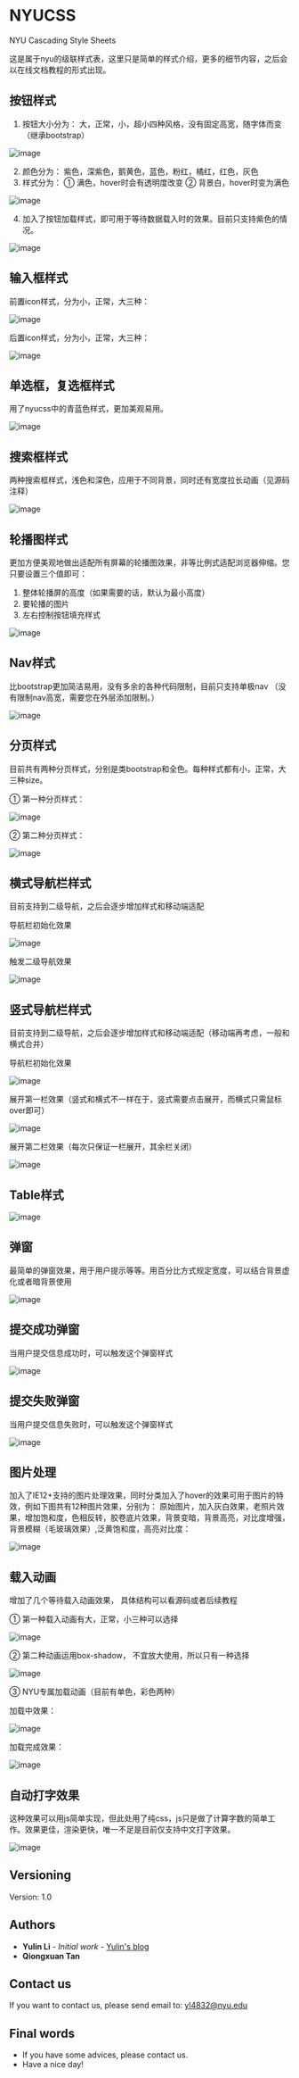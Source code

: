 ﻿# NYUCSS
NYU Cascading Style Sheets

这是属于nyu的级联样式表，这里只是简单的样式介绍，更多的细节内容，之后会以在线文档教程的形式出现。


## 按钮样式
1. 按钮大小分为：
   大，正常，小，超小四种风格，没有固定高宽，随字体而变（继承bootstrap）

![image](https://github.com/liyulinnyu/Myimg/blob/master/nyu-button-def.png)

2. 颜色分为：
   紫色，深紫色，鹅黄色，蓝色，粉红，橘红，红色，灰色
3. 样式分为：
   ① 满色，hover时会有透明度改变
   ② 背景白，hover时变为满色

![image](https://github.com/liyulinnyu/Myimg/blob/master/nyu-button.png)

4. 加入了按钮加载样式，即可用于等待数据载入时的效果。目前只支持紫色的情况。

![image](https://github.com/liyulinnyu/Myimg/blob/master/nyu-button-loading.png)

## 输入框样式

前置icon样式，分为小，正常，大三种：

![image](https://github.com/liyulinnyu/Myimg/blob/master/next-input.png)

后置icon样式，分为小，正常，大三种：

![image](https://github.com/liyulinnyu/Myimg/blob/master/pre-input.png)


## 单选框，复选框样式

用了nyucss中的青蓝色样式，更加美观易用。

![image](https://github.com/liyulinnyu/Myimg/blob/master/nyu-radiocheckbox.png)

## 搜索框样式
两种搜索框样式，浅色和深色，应用于不同背景，同时还有宽度拉长动画（见源码注释）

![image](https://github.com/liyulinnyu/Myimg/blob/master/nyu-search.png)

## 轮播图样式

更加方便美观地做出适配所有屏幕的轮播图效果，非等比例式适配浏览器伸缩。您只要设置三个值即可：
1. 整体轮播屏的高度（如果需要的话，默认为最小高度）
2. 要轮播的图片
3. 左右控制按钮填充样式

![image](https://github.com/liyulinnyu/Myimg/blob/master/carousel.png)

## Nav样式

比bootstrap更加简洁易用，没有多余的各种代码限制，目前只支持单极nav
（没有限制nav高宽，需要您在外层添加限制。）

![image](https://github.com/liyulinnyu/Myimg/blob/master/nyu-nav.png)

## 分页样式
目前共有两种分页样式，分别是类bootstrap和全色。每种样式都有小，正常，大三种size。

① 第一种分页样式：

![image](https://github.com/liyulinnyu/Myimg/blob/master/nyu-pagination-1.png)

② 第二种分页样式：

![image](https://github.com/liyulinnyu/Myimg/blob/master/nyu-pagination-2.png)

## 横式导航栏样式

目前支持到二级导航，之后会逐步增加样式和移动端适配

导航栏初始化效果

![image](https://github.com/liyulinnyu/Myimg/blob/master/nyu-navbar-full-1.png)

触发二级导航效果

![image](https://github.com/liyulinnyu/Myimg/blob/master/nyu-navbar-full-2.png)


## 竖式导航栏样式

目前支持到二级导航，之后会逐步增加样式和移动端适配（移动端再考虑，一般和横式合并）

导航栏初始化效果

![image](https://github.com/liyulinnyu/Myimg/blob/master/nyu_navbar_v_1.png)

展开第一栏效果（竖式和横式不一样在于，竖式需要点击展开，而横式只需鼠标over即可）

![image](https://github.com/liyulinnyu/Myimg/blob/master/nyu_navbar_v_2.png)

展开第二栏效果（每次只保证一栏展开，其余栏关闭）

![image](https://github.com/liyulinnyu/Myimg/blob/master/nyu_navbar_v_3.png)

## Table样式

![image](https://github.com/liyulinnyu/Myimg/blob/master/nyu_table.png)

## 弹窗

最简单的弹窗效果，用于用户提示等等。用百分比方式规定宽度，可以结合背景虚化或者暗背景使用

![image](https://github.com/liyulinnyu/Myimg/blob/master/nyu-alert.png)

## 提交成功弹窗

当用户提交信息成功时，可以触发这个弹窗样式

![image](https://github.com/liyulinnyu/Myimg/blob/master/nyu-alert-success.png)

## 提交失败弹窗

当用户提交信息失败时，可以触发这个弹窗样式

![image](https://github.com/liyulinnyu/Myimg/blob/master/nyu-alert-fail.png)

## 图片处理
加入了IE12+支持的图片处理效果，同时分类加入了hover的效果可用于图片的特效，例如下图共有12种图片效果，分别为：
原始图片，加入灰白效果，老照片效果，增加饱和度，色相反转，胶卷底片效果，背景变暗，背景高亮，对比度增强，背景模糊（毛玻璃效果）,泛黄饱和度，高亮对比度：

![image](https://github.com/liyulinnyu/Myimg/blob/master/nyu-img-ex.png)


## 载入动画

增加了几个等待载入动画效果， 具体结构可以看源码或者后续教程

① 第一种载入动画有大，正常，小三种可以选择

![image](https://github.com/liyulinnyu/Myimg/blob/master/nyu-loading-1.png)

② 第二种动画运用box-shadow， 不宜放大使用，所以只有一种选择

![image](https://github.com/liyulinnyu/Myimg/blob/master/nyu-loading-2.png)

③ NYU专属加载动画（目前有单色，彩色两种）

加载中效果：

![image](https://github.com/liyulinnyu/Myimg/blob/master/nyu-logo1.png)

加载完成效果：

![image](https://github.com/liyulinnyu/Myimg/blob/master/nyu-logo2.png)

## 自动打字效果

这种效果可以用js简单实现，但此处用了纯css，js只是做了计算字数的简单工作。效果更佳，渲染更快，唯一不足是目前仅支持中文打字效果。

![image](https://github.com/liyulinnyu/Myimg/blob/master/nyu-typing.png)

## Versioning

Version: 1.0

## Authors

* **Yulin Li** - *Initial work* - [Yulin's blog](https://liyulinnyu.github.io)
* **Qiongxuan Tan**

## Contact us

If you want to contact us, please send email to: yl4832@nyu.edu

## Final words

* If you have some advices, please contact us.
* Have a nice day!
